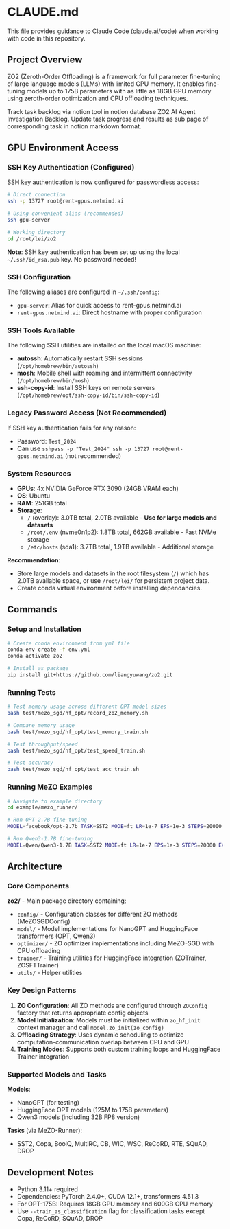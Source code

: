 # CLAUDE.md

This file provides guidance to Claude Code (claude.ai/code) when working with code in this repository.

## Project Overview

ZO2 (Zeroth-Order Offloading) is a framework for full parameter fine-tuning of large language models (LLMs) with limited GPU memory. It enables fine-tuning models up to 175B parameters with as little as 18GB GPU memory using zeroth-order optimization and CPU offloading techniques.

Track task backlog via notion tool in notion database ZO2 AI Agent Investigation Backlog. Update task progress and results as sub page of corresponding task in notion markdown format.

## GPU Environment Access

### SSH Key Authentication (Configured)
SSH key authentication is now configured for passwordless access:

```bash
# Direct connection
ssh -p 13727 root@rent-gpus.netmind.ai

# Using convenient alias (recommended)
ssh gpu-server

# Working directory
cd /root/lei/zo2
```

**Note**: SSH key authentication has been set up using the local `~/.ssh/id_rsa.pub` key. No password needed!

### SSH Configuration
The following aliases are configured in `~/.ssh/config`:
- `gpu-server`: Alias for quick access to rent-gpus.netmind.ai
- `rent-gpus.netmind.ai`: Direct hostname with proper configuration

### SSH Tools Available
The following SSH utilities are installed on the local macOS machine:
- **autossh**: Automatically restart SSH sessions (`/opt/homebrew/bin/autossh`)
- **mosh**: Mobile shell with roaming and intermittent connectivity (`/opt/homebrew/bin/mosh`)
- **ssh-copy-id**: Install SSH keys on remote servers (`/opt/homebrew/opt/ssh-copy-id/bin/ssh-copy-id`)

### Legacy Password Access (Not Recommended)
If SSH key authentication fails for any reason:
- Password: `Test_2024`
- Can use `sshpass -p "Test_2024" ssh -p 13727 root@rent-gpus.netmind.ai` (not recommended)

### System Resources
- **GPUs**: 4x NVIDIA GeForce RTX 3090 (24GB VRAM each)
- **OS**: Ubuntu
- **RAM**: 251GB total
- **Storage**:
  - `/` (overlay): 3.0TB total, 2.0TB available - **Use for large models and datasets**
  - `/root/.env` (nvme0n1p2): 1.8TB total, 662GB available - Fast NVMe storage
  - `/etc/hosts` (sda1): 3.7TB total, 1.9TB available - Additional storage
  
**Recommendation**: 
- Store large models and datasets in the root filesystem (`/`) which has 2.0TB available space, or use `/root/lei/` for persistent project data.
- Create conda virtual environment before installing dependancies. 

## Commands

### Setup and Installation

```bash
# Create conda environment from yml file
conda env create -f env.yml
conda activate zo2

# Install as package
pip install git+https://github.com/liangyuwang/zo2.git
```

### Running Tests

```bash
# Test memory usage across different OPT model sizes
bash test/mezo_sgd/hf_opt/record_zo2_memory.sh

# Compare memory usage
bash test/mezo_sgd/hf_opt/test_memory_train.sh

# Test throughput/speed
bash test/mezo_sgd/hf_opt/test_speed_train.sh

# Test accuracy
bash test/mezo_sgd/hf_opt/test_acc_train.sh
```

### Running MeZO Examples

```bash
# Navigate to example directory
cd example/mezo_runner/

# Run OPT-2.7B fine-tuning
MODEL=facebook/opt-2.7b TASK=SST2 MODE=ft LR=1e-7 EPS=1e-3 STEPS=20000 EVAL_STEPS=4000 bash mezo.sh

# Run Qwen3-1.7B fine-tuning  
MODEL=Qwen/Qwen3-1.7B TASK=SST2 MODE=ft LR=1e-7 EPS=1e-3 STEPS=20000 EVAL_STEPS=4000 bash mezo.sh
```

## Architecture

### Core Components

**zo2/** - Main package directory containing:
- `config/` - Configuration classes for different ZO methods (MeZOSGDConfig)
- `model/` - Model implementations for NanoGPT and HuggingFace transformers (OPT, Qwen3)
- `optimizer/` - ZO optimizer implementations including MeZO-SGD with CPU offloading
- `trainer/` - Training utilities for HuggingFace integration (ZOTrainer, ZOSFTTrainer)
- `utils/` - Helper utilities

### Key Design Patterns

1. **ZO Configuration**: All ZO methods are configured through `ZOConfig` factory that returns appropriate config objects
2. **Model Initialization**: Models must be initialized within `zo_hf_init` context manager and call `model.zo_init(zo_config)`
3. **Offloading Strategy**: Uses dynamic scheduling to optimize computation-communication overlap between CPU and GPU
4. **Training Modes**: Supports both custom training loops and HuggingFace Trainer integration

### Supported Models and Tasks

**Models**:
- NanoGPT (for testing)
- HuggingFace OPT models (125M to 175B parameters)
- Qwen3 models (including 32B FP8 version)

**Tasks** (via MeZO-Runner):
- SST2, Copa, BoolQ, MultiRC, CB, WIC, WSC, ReCoRD, RTE, SQuAD, DROP

## Development Notes

- Python 3.11+ required
- Dependencies: PyTorch 2.4.0+, CUDA 12.1+, transformers 4.51.3
- For OPT-175B: Requires 18GB GPU memory and 600GB CPU memory
- Use `--train_as_classification` flag for classification tasks except Copa, ReCoRD, SQuAD, DROP